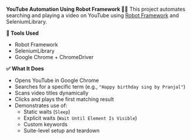 **YouTube Automation Using Robot Framework 🎥🤖**
This project automates searching and playing a video on YouTube using [Robot Framework](https://robotframework.org/) and SeleniumLibrary.

**🔧 Tools Used**
- Robot Framework
- SeleniumLibrary
- Google Chrome + ChromeDriver

**✅ What It Does**
- Opens YouTube in Google Chrome
- Searches for a specific term (e.g., `"Happy birthday sing by Pranjal"`)
- Scans video titles dynamically
- Clicks and plays the first matching result
- Demonstrates use of:
  - Static waits (`Sleep`)
  - Explicit waits (`Wait Until Element Is Visible`)
  - Custom keywords
  - Suite-level setup and teardown
